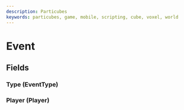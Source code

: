```yaml
---
description: Particubes
keywords: particubes, game, mobile, scripting, cube, voxel, world
---
```


# Event

## Fields

### Type (EventType)

### Player (Player)
